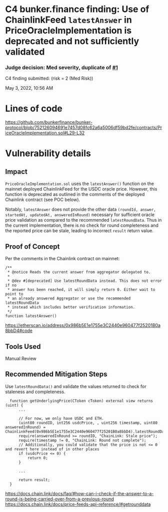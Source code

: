 # C4 bunker.finance finding: Use of ChainlinkFeed `latestAnswer` in PriceOracleImplementation is deprecated and not sufficiently validated

### **Judge decision: Med severity, duplicate of [#1](https://github.com/code-423n4/2022-05-bunker-findings/issues/1)**

C4 finding submitted: (risk = 2 (Med Risk))

May 3, 2022, 10:56 AM

# Lines of code

https://github.com/bunkerfinance/bunker-protocol/blob/752126094691e7457d08fc62a6a5006df59bd2fe/contracts/PriceOracleImplementation.sol#L29-L32

# Vulnerability details

## Impact

`PriceOracleImplementation.sol` uses the `latestAnswer()` function on the mainnet deployed ChainlinkFeed for the USDC oracle price. However, this function is deprecated as outlined in the comments of the deployed Chainlink contract (see POC below).

Notably, `latestAnswer` does not provide the other data `(roundId, answer, startedAt, updatedAt, answeredInRound)` necessary for sufficient oracle price validation as compared to the recommended `latestRoundData`. Thus in the current implementation, there is no check for round completeness and the reported price can be stale, leading to incorrect `result` return value.

## Proof of Concept

Per the comments in the Chainlink contract on mainnet:

```
/**
 * @notice Reads the current answer from aggregator delegated to.
 *
 * @dev #[deprecated] Use latestRoundData instead. This does not error if no
 * answer has been reached, it will simply return 0. Either wait to point to
 * an already answered Aggregator or use the recommended latestRoundData
 * instead which includes better verification information.
 */
function latestAnswer()
```

https://etherscan.io/address/0x986b5E1e1755e3C2440e960477f25201B0a8bbD4#code

## Tools Used

Manual Review

## Recommended Mitigation Steps

Use `latestRoundData()` and validate the values returned to check for staleness and completeness.

```solidity
  function getUnderlyingPrice(CToken cToken) external view returns (uint) {
      ...

      // For now, we only have USDC and ETH.
      (uint80 roundID, int256 usdcPrice, , uint256 timestamp, uint80 answeredInRound) = ChainlinkFeed(0x986b5E1e1755e3C2440e960477f25201B0a8bbD4).latestRoundData();
      require(answeredInRound >= roundID, "ChainLink: Stale price");
      require(timestamp != 0, "ChainLink: Round not complete");
      // Additionally, you could validate that the price is not <= 0 and revert here instead of in other places
      if (usdcPrice <= 0) {
          return 0;
      }

      ...

      return result;
  }
```

https://docs.chain.link/docs/faq/#how-can-i-check-if-the-answer-to-a-round-is-being-carried-over-from-a-previous-round
https://docs.chain.link/docs/price-feeds-api-reference/#getrounddata
